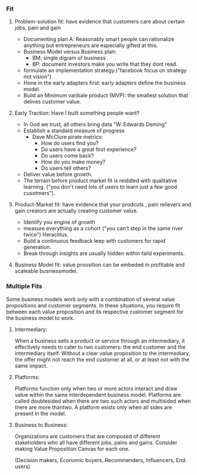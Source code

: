 ### Fit

1. Problem-solution fit: have evidence that customers care about certain jobs, pain and gain
   * Documenting  plan A: Reasonably smart people can rationalize anything but entrepreneurs are especially gifted at this.
   * Business Model versus Business plan: 
     * BM: single digram of business
     * BP: document investors make you write that they dont read.
   * formulate an implementation strategy.("facebook focus on strategy not vision")
   * Hone in the early adapters first: early adapters define the business model.
   * Build an Minimum varibale product (MVP): the smallest solution that delives customer value.
2. Early Traction:  Have I built something people want?
   * In God we trust, all others bring data "W. Edwards Deming"
   * Establish a standard measure of progress
     * Dave McClure pirate metrics:
       * How do users find you?
       * Do users have a great first experience?
       * Do users come back?
       * How do you make money?
       * Do users tell others?
   * Deliver value before growth.
   * The terrain before product market fit is reiddled with qualitative learning. ("you don't need lots of users to learn just a few good cusotmers").

1. Product-Market fit: have evidence that your prodcuts , pain relievers and gain creators are actually creating customer value.
   * Identify you engine of growth
   * measure everything as a cohort ("you can't step in the same river twice") Heraclitus.
   * Build a continuous feedback leep with customers for rapid generation. 
   * Break through insights are usually hidden within faild experiments.
2. Business Model fit: value proosition can be embeded in profitable and scaleable busniessmodel.



### Multiple Fits

Some business models work only with a combination of several value propositions and customer segments. In these situations, you require fit between each value proposition and its respective customer segment for the business model to work.

1. Intermediary: 

   When a business sells a product or service through an intermediary, it effectively needs to cater to two customers: the end customer and the intermediary itself. Without a clear value proposition to the intermediary, the offer might not reach the end customer at all, or at least not with the same impact.

2. Platforms:

   Platforms function only when two or more actors interact and draw value within the same interdependent business model. Platforms are called doublesided when there are two such actors and multisided when there are more thantwo. A platform exists only when all sides are present in the model.
   
3. Business to Business:

   Organizations are customers that are composed of different stakeholders who all have different jobs, pains and gains. Consider making Value Proposition Canvas for each one.

   (Decision makers, Economic buyers, Recommenders, Influencers, End users)

